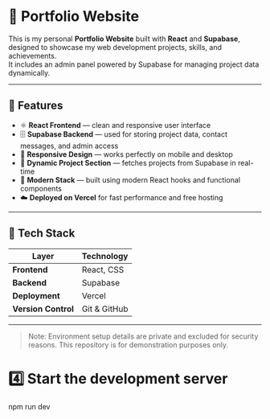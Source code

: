 # 💼 Portfolio Website

This is my personal **Portfolio Website** built with **React** and **Supabase**, designed to showcase my web development projects, skills, and achievements.  
It includes an admin panel powered by Supabase for managing project data dynamically.  

---

## 🚀 Features

- ⚛️ **React Frontend** — clean and responsive user interface  
- 🗄️ **Supabase Backend** — used for storing project data, contact messages, and admin access  
- 📱 **Responsive Design** — works perfectly on mobile and desktop  
- 🧩 **Dynamic Project Section** — fetches projects from Supabase in real-time  
- 🧠 **Modern Stack** — built using modern React hooks and functional components  
- ☁️ **Deployed on Vercel** for fast performance and free hosting  

---

## 🧠 Tech Stack

| Layer | Technology |
|-------|-------------|
| **Frontend** | React, CSS|
| **Backend** | Supabase |
| **Deployment** | Vercel |
| **Version Control** | Git & GitHub |

---

> Note: Environment setup details are private and excluded for security reasons.
> This repository is for demonstration purposes only.


# 4️⃣ Start the development server
npm run dev
